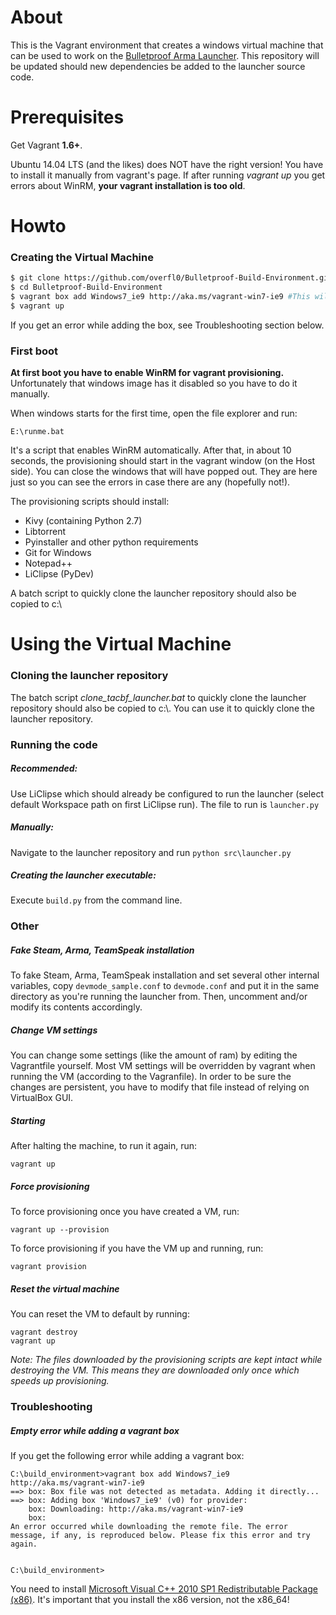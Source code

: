 # About
This is the Vagrant environment that creates a windows virtual machine that can be used to work on the [Bulletproof Arma Launcher](https://github.com/overfl0/Bulletproof-Arma-Launcher).
This repository will be updated should new dependencies be added to the launcher source code.

# Prerequisites
Get Vagrant **1.6+**.

Ubuntu 14.04 LTS (and the likes) does NOT have the right version! You have to install it manually from vagrant's page.
If after running *vagrant up* you get errors about WinRM, **your vagrant installation is too old**.

# Howto
### Creating the Virtual Machine
```sh
$ git clone https://github.com/overfl0/Bulletproof-Build-Environment.git
$ cd Bulletproof-Build-Environment
$ vagrant box add Windows7_ie9 http://aka.ms/vagrant-win7-ie9 #This will download the microsoft image and will take some time
$ vagrant up
```

If you get an error while adding the box, see Troubleshooting section below.

### First boot
**At first boot you have to enable WinRM for vagrant provisioning.** Unfortunately that windows image has it disabled so you have to do it manually.

When windows starts for the first time, open the file explorer and run:
```
E:\runme.bat
```

It's a script that enables WinRM automatically. After that, in about 10 seconds, the provisioning should start in the vagrant window (on the Host side). You can close the windows that will have popped out. They are here just so you can see the errors in case there are any (hopefully not!).

The provisioning scripts should install:

* Kivy (containing Python 2.7)
* Libtorrent
* Pyinstaller and other python requirements
* Git for Windows
* Notepad++
* LiClipse (PyDev)

A batch script to quickly clone the launcher repository should also be copied to c:\

# Using the Virtual Machine
### Cloning the launcher repository
The batch script *clone_tacbf_launcher.bat* to quickly clone the launcher repository should also be copied to c:\\. You can use it to quickly clone the launcher repository.

### Running the code
##### Recommended:
Use LiClipse which should already be configured to run the launcher (select default Workspace path on first LiClipse run). The file to run is ```launcher.py```


##### Manually:
Navigate to the launcher repository and run ```python src\launcher.py```

##### Creating the launcher executable:
Execute ```build.py``` from the command line.

### Other
##### Fake Steam, Arma, TeamSpeak installation
To fake Steam, Arma, TeamSpeak installation and set several other internal variables, copy ```devmode_sample.conf``` to ```devmode.conf``` and put it in the same directory as you're running the launcher from. Then, uncomment and/or modify its contents accordingly.

##### Change VM settings
You can change some settings (like the amount of ram) by editing the Vagrantfile yourself. Most VM settings will be overridden by vagrant when running the VM (according to the Vagranfile). In order to be sure the changes are persistent, you have to modify that file instead of relying on VirtualBox GUI.

##### Starting
After halting the machine, to run it again, run:
```
vagrant up
```

##### Force provisioning
To force provisioning once you have created a VM, run:
```
vagrant up --provision
```
To force provisioning if you have the VM up and running, run:
```
vagrant provision
```

##### Reset the virtual machine
You can reset the VM to default by running:
```
vagrant destroy
vagrant up
```
*Note: The files downloaded by the provisioning scripts are kept intact while destroying the VM. This means they are downloaded only once which speeds up provisioning.*

### Troubleshooting

##### Empty error while adding a vagrant box

If you get the following error while adding a vagrant box:
```
C:\build_environment>vagrant box add Windows7_ie9 http://aka.ms/vagrant-win7-ie9
==> box: Box file was not detected as metadata. Adding it directly...
==> box: Adding box 'Windows7_ie9' (v0) for provider:
    box: Downloading: http://aka.ms/vagrant-win7-ie9
    box:
An error occurred while downloading the remote file. The error
message, if any, is reproduced below. Please fix this error and try
again.


C:\build_environment>
```

You need to install [Microsoft Visual C++ 2010 SP1 Redistributable Package (x86)](https://www.microsoft.com/en-us/download/details.aspx?id=8328). It's important that you install the x86 version, not the x86_64!